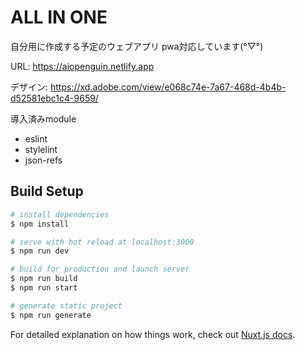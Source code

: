 # ALL IN ONE
自分用に作成する予定のウェブアプリ
pwa対応しています(°▽°)

URL: https://aiopenguin.netlify.app

デザイン: https://xd.adobe.com/view/e068c74e-7a67-468d-4b4b-d52581ebc1c4-9659/

導入済みmodule
- eslint
- stylelint
- json-refs

## Build Setup

```bash
# install dependencies
$ npm install

# serve with hot reload at localhost:3000
$ npm run dev

# build for production and launch server
$ npm run build
$ npm run start

# generate static project
$ npm run generate
```

For detailed explanation on how things work, check out [Nuxt.js docs](https://nuxtjs.org).
